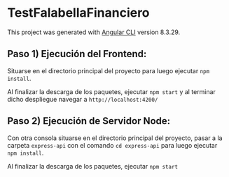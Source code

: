# TestFalabellaFinanciero

This project was generated with [Angular CLI](https://github.com/angular/angular-cli) version 8.3.29.

## Paso 1) Ejecución del Frontend:

Situarse en el directorio principal del proyecto para luego ejecutar `npm install`.

Al finalizar la descarga de los paquetes, ejecutar `npm start` y al terminar dicho despliegue navegar a `http://localhost:4200/`

## Paso 2) Ejecución de Servidor Node:

Con otra consola situarse en el directorio principal del proyecto, pasar a la carpeta `express-api` con el comando `cd express-api` para luego ejecutar `npm install`.

Al finalizar la descarga de los paquetes, ejecutar `npm start`
